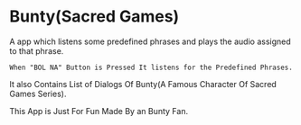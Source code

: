 # Bunty(Sacred Games)
A app which listens some predefined phrases and plays the audio assigned to that phrase.

    When "BOL NA" Button is Pressed It listens for the Predefined Phrases.
    

It also Contains List of Dialogs Of Bunty(A Famous Character Of Sacred Games Series).


This App is Just For Fun Made By an Bunty Fan.
